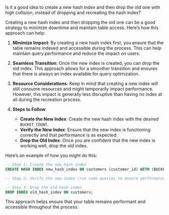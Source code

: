 Is it a good idea to create a new hash index and then drop the old one with high collision, instead of dropping and recreating the hash index?

Creating a new hash index and then dropping the old one can be a good strategy to minimize downtime and maintain table access. Here’s how this approach can help:

1. **Minimize Impact**: By creating a new hash index first, you ensure that the table remains indexed and accessible during the process. This can help maintain query performance and reduce the impact on users.

2. **Seamless Transition**: Once the new index is created, you can drop the old index. This approach allows for a smoother transition and ensures that there is always an index available for query optimization.

3. **Resource Considerations**: Keep in mind that creating a new index will still consume resources and might temporarily impact performance. However, this impact is generally less disruptive than having no index at all during the recreation process.

4. **Steps to Follow**:
   - **Create the New Index**: Create the new hash index with the desired `BUCKET_COUNT`.
   - **Verify the New Index**: Ensure that the new index is functioning correctly and that performance is as expected.
   - **Drop the Old Index**: Once you are confident that the new index is working well, drop the old index.

Here’s an example of how you might do this:

```sql
-- Step 1: Create the new hash index
CREATE HASH INDEX new_hash_index ON customers (customer_id) WITH (BUCKET_COUNT = 20000000);

-- Step 2: Verify the new index (run some queries to ensure performance is good)

-- Step 3: Drop the old hash index
DROP INDEX old_hash_index ON customers;
```

This approach helps ensure that your table remains performant and accessible throughout the process.
